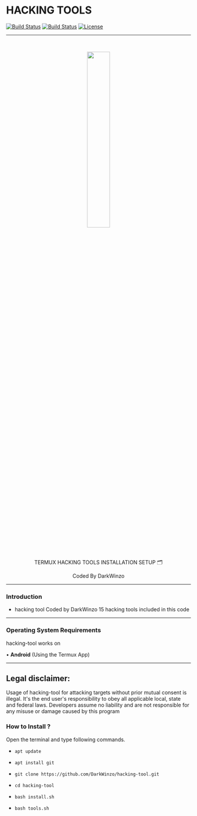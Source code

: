 
# HACKING TOOLS                   

[![Build Status](https://img.shields.io/github/forks/DarkWinzo/hacking-tool.svg)](https://github.com/DarkWinzo/hacking-tool)
[![Build Status](https://img.shields.io/github/stars/DarkWinzo/hacking-tool.svg)](https://github.com/DarkWinzo/hacking-tool)
[![License](https://img.shields.io/github/license/DarkWinzo/b.svg)](https://github.com/DarkWinzo/b)

-----------------------------------------------------------------------------------------------------------------------------------
<br>
<p align="center">
<img width="35%" src="https://i.ibb.co/Nxd36B3/Dark-Winzo.jpg"/>
</p>

<p align="center">
      TERMUX HACKING TOOLS INSTALLATION SETUP 🗂
</p> 
<p align="center">
     Coded By DarkWinzo
</p>

------------------------------------------------------------------------------------------------------

### Introduction

* hacking tool Coded by DarkWinzo
15 hacking tools included in this code

-------------------------------------------------------------------------------------

### Operating System Requirements

hacking-tool works on 

• **Android** (Using the Termux App) <br>

-------------------------------------------------------------------------------------

## Legal disclaimer:

Usage of hacking-tool for attacking targets without prior mutual consent is illegal.
It's the end user's responsibility to obey all applicable local, state and federal laws.
Developers assume no liability and are not responsible for any misuse or damage caused by this program

### How to Install ?

Open the terminal and type following commands.

* `apt update`

* `apt install git`

* `git clone https://github.com/DarkWinzo/hacking-tool.git`

* `cd hacking-tool`

* `bash install.sh`

* `bash tools.sh`

